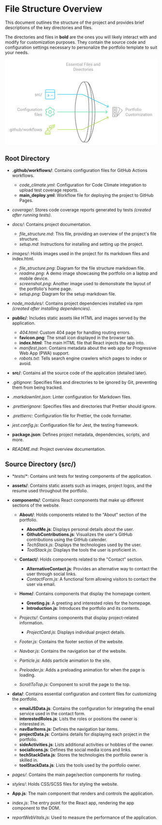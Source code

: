 # File Structure Overview

This document outlines the structure of the project and provides brief descriptions of the key directories and files.

The directories and files in **bold** are the ones you will likely interact with and modify for customization purposes. They contain the source code and configuration settings necessary to personalize the portfolio template to suit your needs.

<!-- File Structure Image -->
<div align="center">
  <img alt="fiie_stucture" src="../images/file_structure.png" />
</div>

## Root Directory

- **.github/workflows/**: Contains configuration files for GitHub Actions workflows.
  - *code_climate.yml*: Configuration for Code Climate integration to upload test coverage reports.
  - **main_deploy.yml**: Workflow file for deploying the project to GitHub Pages.

- *coverage/*: Stores code coverage reports generated by tests *(created after running tests)*.

- *docs/*: Contains project documentation.
  - *file_structure.md*: This file, providing an overview of the project's file structure.
  - *setup.md*: Instructions for installing and setting up the project.

- *images/*: Holds images used in the project for its markdown files and index.html.
  - *file_structure.png*: Diagram for the file structure markdown file.
  - *readme.png*: A demo image showcasing the portfolio on a laptop and mobile device.
  - *screenshot.png*: Another image used to demonstrate the layout of the portfolio's home page.
  - *setup.png*: Diagram for the setup markdown file.

- *node_modules/*: Contains project dependencies installed via npm *(created after installing dependencies)*.

- **public/**: Includes static assets like HTML and images served by the application.
  - *404.html*: Custom 404 page for handling routing errors.
  - **favicon.png**: The small icon displayed in the browser tab.
  - **index.html**: The main HTML file that React injects the app into.
  - *manifest.json*: Contains metadata about the web app for Progressive Web App (PWA) support.
  - *robots.txt*: Tells search engine crawlers which pages to index or avoid.

- **src/**: Contains all the source code of the application (detailed later).

- *.gitignore*: Specifies files and directories to be ignored by Git, preventing them from being tracked.

- *.markdownlint.json*: Linter configuration for Markdown files.

- *.prettierignore*: Specifies files and directories that Prettier should ignore.

- *.prettierrc*: Configuration file for Prettier, the code formatter.

- *jest.config.js*: Configuration file for Jest, the testing framework.

- **package.json**: Defines project metadata, dependencies, scripts, and more.

- *README.md*: Project overview documentation.

## Source Directory (src/)

- **tests*/*: Contains unit tests for testing components of the application.
  
- **assets/**: Contains static assets such as images, project logos, and the resume used throughout the portfolio.
  
- **components/**: Contains React components that make up different sections of the website.
  
  - **About/**: Holds components related to the "About" section of the portfolio.
    - **AboutMe.js**: Displays personal details about the user.
    - **GithubContributions.js**: Visualizes the user's GitHub contributions using the GitHub calender.
    - *TechStack.js*: Displays the technologies used by the user.
    - *ToolStack.js*: Displays the tools the user is proficient in.

  - **Contact/**: Holds components related to the "Contact" section.
    - **AlternativeContact.js**: Provides an alternative way to contact the user through social links.
    - *ContactForm.js*: A functional form allowing visitors to contact the user via email.

  - **Home/**: Contains components that display the homepage content.
    - **Greeting.js**: A greeting and interested roles for the homepage.
    - **Introduction.js**: Introduces the portfolio and its contents.

  - *Projects/*: Contains components that display project-related information.
    - *ProjectCard.js*: Displays individual project details.
  
  - *Footer.js*: Contains the footer section of the website.
  
  - *Navbar.js*: Contains the navigation bar of the website.
  
  - *Particle.js*: Adds particle animation to the site.
  
  - *Preloader.js*: Adds a preloading animation for when the page is loading.
  
  - *ScrollToTop.js*: Component to scroll the page to the top.

- **data/**: Contains essential configuration and content files for customizing the portfolio.
  - **emailJSData.js**: Contains the configuration for integrating the email service used in the contact form.
  - **interestedRoles.js**: Lists the roles or positions the owner is interested in.
  - **navBarItems.js**: Defines the navigation bar items.
  - **projectData.js**: Contains details for displaying each project in the portfolio.
  - **sideActivities.js**: Lists additional activities or hobbies of the owner.
  - **socialIcons.js**: Defines the social media icons and links.
  - **techStackData.js**: Stores the technologies the portfolio owner is skilled in.
  - **toolStackData.js**: Lists the tools used by the portfolio owner.

- *pages/*: Contains the main page/section components for routing.

- *styles/*: Holds CSS/SCSS files for styling the website.

- **App.js**: The main component that renders and controls the application.
  
- *index.js*: The entry point for the React app, rendering the app component to the DOM.
  
- *reportWebVitals.js*: Used to measure the performance of the application.
